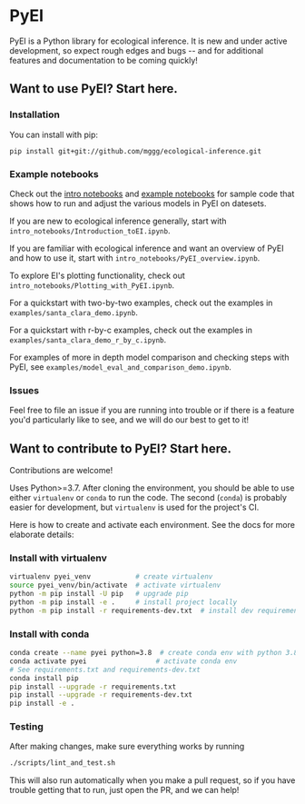 # PyEI

PyEI is a Python library for ecological inference. It is new and under active development, so expect rough edges and bugs -- and for additional features and documentation to be coming quickly!

## Want to use PyEI? Start here.

### Installation
You can install with pip:

```
pip install git+git://github.com/mggg/ecological-inference.git
```
### Example notebooks

Check out the [intro notebooks](https://github.com/mggg/ecological-inference/tree/main/pyei/intro_notebooks) and [example notebooks](https://github.com/mggg/ecological-inference/tree/main/pyei/examples) for sample code
that shows how to run and adjust the various models in PyEI on datesets.  

If you are new to ecological inference generally, start with `intro_notebooks/Introduction_toEI.ipynb`.

If you are familiar with ecological inference and want an overview of PyEI and how to use it, start with `intro_notebooks/PyEI_overview.ipynb`.

To explore EI's plotting functionality, check out `intro_notebooks/Plotting_with_PyEI.ipynb`.

For a quickstart with two-by-two examples, check out the examples in `examples/santa_clara_demo.ipynb`.

For a quickstart with r-by-c examples, check out the examples in `examples/santa_clara_demo_r_by_c.ipynb`.

For examples of more in depth model comparison and checking steps with PyEI, see `examples/model_eval_and_comparison_demo.ipynb`.

### Issues

Feel free to file an issue if you are running into trouble or if there is a feature you'd particularly like to see, and we will do our best to get to it!


## Want to contribute to PyEI? Start here.

Contributions are welcome! 

Uses Python>=3.7. After cloning the environment, you should be able to use either `virtualenv` or `conda` to run the code. The second (`conda`) is probably easier for development, but `virtualenv` is used for the project's CI.

Here is how to create and activate each environment. See the docs for more elaborate details:

### Install with virtualenv

```bash
virtualenv pyei_venv           # create virtualenv
source pyei_venv/bin/activate  # activate virtualenv
python -m pip install -U pip   # upgrade pip
python -m pip install -e .     # install project locally
python -m pip install -r requirements-dev.txt  # install dev requirements
```

### Install with conda

```bash
conda create --name pyei python=3.8  # create conda env with python 3.8
conda activate pyei                 # activate conda env
# See requirements.txt and requirements-dev.txt
conda install pip
pip install --upgrade -r requirements.txt
pip install --upgrade -r requirements-dev.txt
pip install -e . 
```

### Testing

After making changes, make sure everything works by running

```bash
./scripts/lint_and_test.sh
```

This will also run automatically when you make a pull request, so if you have trouble getting that to run, just open the PR, and we can help!
